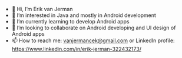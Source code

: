 - 👋 Hi, I’m Erik van Jerman
- 👀 I’m interested in Java and mostly in Android development
- 🌱 I’m currently learning to develop Android apps
- 💞️ I’m looking to collaborate on Android developing and UI design of Android apps
- 📫 How to reach me: vanjermancek@gmail.com or LinkedIn profile: https://www.linkedin.com/in/erik-jerman-322432173/

<!---
vanJERMAN/vanJERMAN is a ✨ special ✨ repository because its `README.md` (this file) appears on your GitHub profile.
You can click the Preview link to take a look at your changes.
--->
